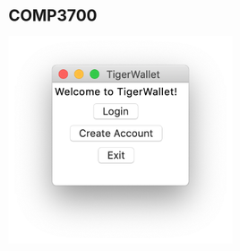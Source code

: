 # COMP3700


<img src="https://github.com/chaptersix/COMP3700/blob/master/images/test_gui.png" width=400>
